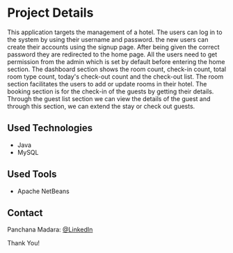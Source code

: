 # <b>Project Details</b>

<p>This application targets the management of a hotel. The users can log in to the system by using their username and password. the new users can create their accounts using the signup page. After being given the correct password they are redirected to the home page. All the users need to get permission from the admin which is set by default before entering the home section. The dashboard section shows the room count, check-in count, total room type count, today's check-out count and the check-out list. The room section facilitates the users to add or update rooms in their hotel. The booking section is for the check-in of the guests by getting their details. Through the guest list section we can view the details of the guest and through this section, we can extend the stay or check out guests.</p>

## <b>Used Technologies</b>

- Java
- MySQL

## <b>Used Tools</b>

- Apache NetBeans

## <b>Contact</b>

Panchana Madara: [@LinkedIn](www.linkedin.com/in/panchana-madara/) <br>

Thank You!
